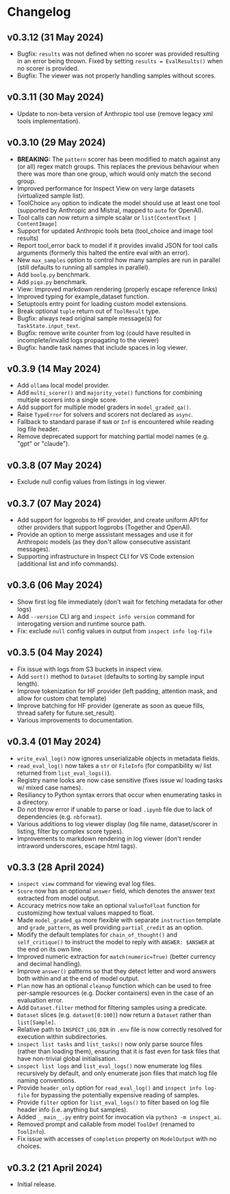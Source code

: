 # Changelog

## v0.3.12 (31 May 2024)

- Bugfix: `results` was not defined when no scorer was provided resulting in an error being thrown. Fixed by setting `results = EvalResults()` when no scorer is provided.
- Bugfix: The viewer was not properly handling samples without scores.

## v0.3.11 (30 May 2024)

- Update to non-beta version of Anthropic tool use (remove legacy xml tools implementation).

## v0.3.10 (29 May 2024)

- **BREAKING:** The `pattern` scorer has been modified to match against any (or all) regex match groups. This replaces the previous behaviour when there was more than one group, which would only match the second group.
- Improved performance for Inspect View on very large datasets (virtualized sample list).
- ToolChoice `any` option to indicate the model should use at least one tool (supported by Anthropic and Mistral, mapped to `auto` for OpenAI).
- Tool calls can now return a simple scalar or `list[ContentText | ContentImage]`
- Support for updated Anthropic tools beta (tool_choice and image tool results)
- Report tool_error back to model if it provides invalid JSON for tool calls arguments (formerly this halted the entire eval with an error).
- New `max_samples` option to control how many samples are run in parallel (still defaults to running all samples in parallel).
- Add `boolq.py` benchmark.
- Add `piqa.py` benchmark.
- View: Improved markdown rendering (properly escape reference links)
- Improved typing for example_dataset function.
- Setuptools entry point for loading custom model extensions.
- Break optional `tuple` return out of `ToolResult` type.
- Bugfix: always read original sample message(s) for `TaskState.input_text`.
- Bugfix: remove write counter from log (could have resulted in incomplete/invalid logs propagating to the viewer)
- Bugfix: handle task names that include spaces in log viewer.

## v0.3.9 (14 May 2024)

- Add `ollama` local model provider.
- Add `multi_scorer()` and `majority_vote()` functions for combining multiple scorers into a single score.
- Add support for multiple model graders in `model_graded_qa()`.
- Raise `TypeError` for solvers and scorers not declared as `async`.
- Fallback to standard parase if `NaN` or `Inf` is encountered while reading log file header.
- Remove deprecated support for matching partial model names (e.g. "gpt" or "claude").

## v0.3.8 (07 May 2024)

- Exclude null config values from listings in log viewer.

## v0.3.7 (07 May 2024)

- Add support for logprobs to HF provider, and create uniform API for other providers that support logprobs (Together and OpenAI).
- Provide an option to merge asssistant messages and use it for Anthropoic models (as they don't allow consecutive assistant messages).
- Supporting infrastructure in Inspect CLI for VS Code extension (additional list and info commands).

## v0.3.6 (06 May 2024)

- Show first log file immediately (don't wait for fetching metadata for other logs)
- Add `--version` CLI arg and `inspect info version` command for interogating version and runtime source path.
- Fix: exclude `null` config values in output from `inspect info log-file`

## v0.3.5 (04 May 2024)

- Fix issue with logs from S3 buckets in inspect view.
- Add `sort()` method to `Dataset` (defaults to sorting by sample input length).
- Improve tokenization for HF provider (left padding, attention mask, and allow for custom chat template)
- Improve batching for HF provider (generate as soon as queue fills, thread safety for future.set_result).
- Various improvements to documentation.

## v0.3.4 (01 May 2024)

- `write_eval_log()` now ignores unserializable objects in metadata fields.
- `read_eval_log()` now takes a `str` or `FileInfo` (for compatibility w/ list returned from `list_eval_logs()`).
- Registry name looks are now case sensitive (fixes issue w/ loading tasks w/ mixed case names).
- Resiliancy to Python syntax errors that occur when enumerating tasks in a directory.
- Do not throw error if unable to parse or load `.ipynb` file due to lack of dependencies (e.g. `nbformat`).
- Various additions to log viewer display (log file name, dataset/scorer in listing, filter by complex score types).
- Improvements to markdown rendering in log viewer (don't render intraword underscores, escape html tags).

## v0.3.3 (28 April 2024)

- `inspect view` command for viewing eval log files.
- `Score` now has an optional `answer` field, which denotes the answer text extracted from model output.
- Accuracy metrics now take an optional `ValueToFloat` function for customizing how textual values mapped to float.
- Made `model_graded_qa` more flexible with separate `instruction` template and `grade_pattern`, as well providing `partial_credit` as an option.
- Modify the default templates for `chain_of_thought()` and `self_critique()` to instruct the model to reply with `ANSWER: $ANSWER` at the end on its own line.
- Improved numeric extraction for `match(numeric=True)` (better currency and decimal handling).
- Improve `answer()` patterns so that they detect letter and word answers both within and at the end of model output.
- `Plan` now has an optional `cleanup` function which can be used to free per-sample resources (e.g. Docker containers) even in the case of an evaluation error.
- Add `Dataset.filter` method for filtering samples using a predicate.
- `Dataset` slices (e.g. `dataset[0:100]`) now return a `Dataset` rather than `list[Sample]`.
- Relative path to `INSPECT_LOG_DIR` in `.env` file is now correctly resolved for execution within subdirectories.
- `inspect list tasks` and `list_tasks()` now only parse source files (rather than loading them), ensuring that it is fast even for task files that have non-trivial global initialisation.
- `inspect list logs` and `list_eval_logs()` now enumerate log files recursively by default, and only enumerate json files that match log file naming conventions.
- Provide `header_only` option for `read_eval_log()` and `inspect info log-file` for bypassing the potentially expensive reading of samples.
- Provide `filter` option for `list_eval_logs()` to filter based on log file header info (i.e. anything but samples).
- Added `__main__.py` entry point for invocation via `python3 -m inspect_ai`.
- Removed prompt and callable from model `ToolDef` (renamed to `ToolInfo`).
- Fix issue with accesses of `completion` property on `ModelOutput` with no choices.

## v0.3.2 (21 April 2024)

- Initial release.
